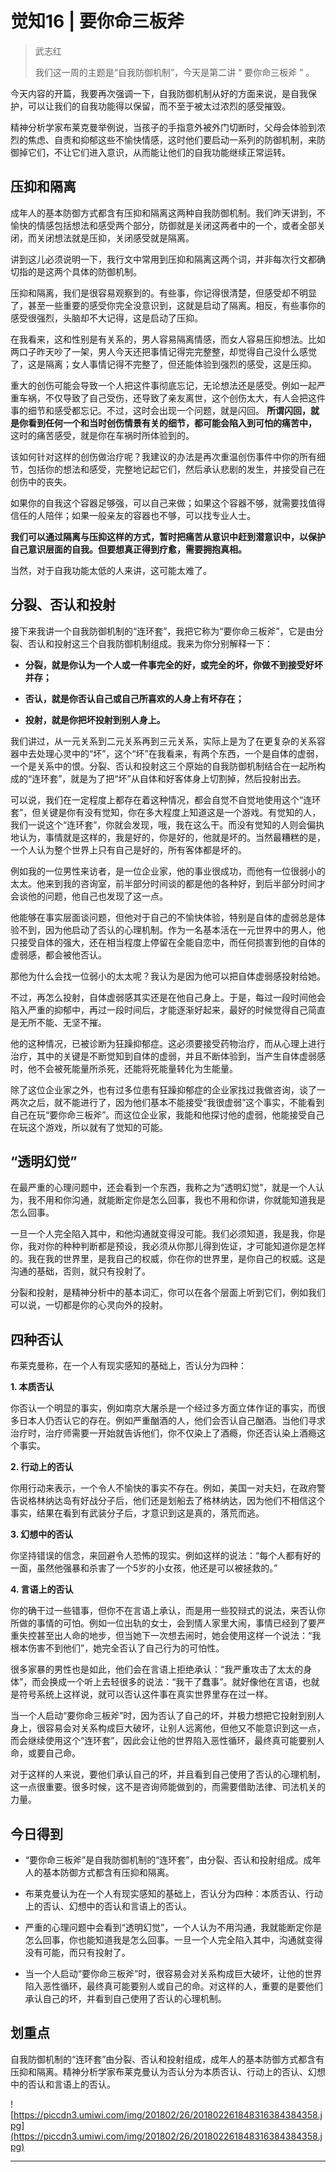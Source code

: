 # 觉知16 | 要你命三板斧

> 武志红
> 
> 我们这一周的主题是“自我防御机制”，今天是第二讲 “ 要你命三板斧 ” 。

今天内容的开篇，我要再次强调一下，自我防御机制从好的方面来说，是自我保护，可以让我们的自我功能得以保留，而不至于被太过浓烈的感受摧毁。

精神分析学家布莱克曼举例说，当孩子的手指意外被外门切断时，父母会体验到浓烈的焦虑、自责和抑郁这些不愉快情感，这时他们要启动一系列的防御机制，来防御掉它们，不让它们进入意识，从而能让他们的自我功能继续正常运转。

## 压抑和隔离

成年人的基本防御方式都含有压抑和隔离这两种自我防御机制。我们昨天讲到，不愉快的情感包括想法和感受两个部分，防御就是关闭这两者中的一个，或者全部关闭，而关闭想法就是压抑，关闭感受就是隔离。

讲到这儿必须说明一下，我行文中常用到压抑和隔离这两个词，并非每次行文都确切指的是这两个具体的防御机制。

压抑和隔离，我们是很容易观察到的。有些事，你记得很清楚，但感受却不明显了，甚至一些重要的感受你完全没意识到，这就是启动了隔离。相反，有些事你的感受很强烈，头脑却不大记得，这是启动了压抑。

在我看来，这和性别是有关系的，男人容易隔离情感，而女人容易压抑想法。比如两口子昨天吵了一架，男人今天还把事情记得完完整整，却觉得自己没什么感觉了，这是隔离；女人事情记得不完整了，但还能体验到强烈的感受，这是压抑。

重大的创伤可能会导致一个人把这件事彻底忘记，无论想法还是感受。例如一起严重车祸，不仅导致了自己受伤，还导致了亲友离世，这个创伤太大，有人会把这件事的细节和感受都忘记。不过，这时会出现一个问题，就是闪回。 **所谓闪回，就是你看到任何一个和当时创伤情景有关的细节，都可能会陷入到可怕的痛苦中，** 这时的痛苦感受，就是你在车祸时所体验到的。

该如何针对这样的创伤做治疗呢？我建议的办法是再次重温创伤事件中你的所有细节，包括你的想法和感受，完整地记起它们，然后承认悲剧的发生，并接受自己在创伤中的丧失。

如果你的自我这个容器足够强，可以自己来做；如果这个容器不够，就需要找值得信任的人陪伴；如果一般亲友的容器也不够，可以找专业人士。

 **我们可以通过隔离与压抑这样的方式，暂时把痛苦从意识中赶到潜意识中，以保护自己意识层面的自我。但要想真正得到疗愈，需要拥抱真相。**

当然，对于自我功能太低的人来讲，这可能太难了。

## 分裂、否认和投射

接下来我讲一个自我防御机制的“连环套”，我把它称为“要你命三板斧”，它是由分裂、否认和投射这三个自我防御机制组成。我来为你分别解释一下：

* **分裂，就是你认为一个人或一件事完全的好，或完全的坏，你做不到接受好坏并存；** 

* **否认，就是你否认自己或自己所喜欢的人身上有坏存在；** 

* **投射，就是你把坏投射到别人身上。** 

我们讲过，从一元关系到二元关系再到三元关系，实际上是为了在更复杂的关系容器中去处理心灵中的“坏”，这个“坏”在我看来，有两个东西，一个是自体的虚弱，一个是关系中的恨。分裂、否认和投射这三个原始的自我防御机制结合在一起所构成的“连环套”，就是为了把“坏”从自体和好客体身上切割掉，然后投射出去。

可以说，我们在一定程度上都存在着这种情况，都会自觉不自觉地使用这个“连环套”，但关键是你有没有觉知，你在多大程度上知道这是一个游戏。有觉知的人，我们一说这个“连环套”，你就会发现，哦，我在这么干。而没有觉知的人则会偏执地认为，事情就是这样的，我是好的，你是好的，他就是坏的。当然最糟糕的是，一个人认为整个世界上只有自己是好的，所有客体都是坏的。

例如我的一位男性来访者，是一位企业家，他的事业很成功，而他有一位很弱小的太太。他来到我的咨询室，前半部分时间谈的都是他的各种好，到后半部分时间才会谈他的问题，他自己也发现了这一点。

他能够在事实层面谈问题，但他对于自己的不愉快体验，特别是自体的虚弱总是体验不到，因为他启动了否认的心理机制。作为一名基本活在一元世界中的男人，他只接受自体的强大，还在相当程度上停留在全能自恋中，而任何损害到他的自体的虚弱感，都会被他否认。

那他为什么会找一位弱小的太太呢？我认为是因为他可以把自体虚弱感投射给她。

不过，再怎么投射，自体虚弱感其实还是在他自己身上。于是，每过一段时间他会陷入严重的抑郁中，再过一段时间后，才能逐渐好起来，最好的时候觉得自己简直是无所不能、无坚不摧。

他的这种情况，已被诊断为狂躁抑郁症。这必须要接受药物治疗，而从心理上进行治疗，其中的关键是不断觉知到自体的虚弱，并且不断体验到，当产生自体虚弱感时，他不会被死能量所杀死，还能将死能量转化为生能量。

除了这位企业家之外，也有过多位患有狂躁抑郁症的企业家找过我做咨询，谈了一两次之后，就不能进行了，因为他们基本不能接受“我很虚弱”这个事实，不能看到自己在玩“要你命三板斧”。而这位企业家，我能和他探讨他的虚弱，他能接受自己在玩这个游戏，所以就有了觉知的可能。

## “透明幻觉”

在最严重的心理问题中，还会看到一个东西，我称之为“透明幻觉”，就是一个人认为，我不用和你沟通，就能断定你是怎么回事，我也不用和你讲，你就能知道我是怎么回事。

一旦一个人完全陷入其中，和他沟通就变得没可能。我们必须知道，我是我，你是你，我对你的种种判断都是预设，我必须从你那儿得到佐证，才可能知道你是怎样的。我在我的世界里，是我自己的权威，你在你的世界里，是你自己的权威。这是沟通的基础，否则，就只有投射了。

分裂和投射，是精神分析中的基本词汇，你可以在各个层面上听到它们，例如我们可以说，一切都是你的心灵向外的投射。

## 四种否认

布莱克曼称，在一个人有现实感知的基础上，否认分为四种：

 **1. 本质否认**

你否认一个明显的事实，例如南京大屠杀是一个经过多方面立体作证的事实，而很多日本人仍否认它的存在。例如严重酗酒的人，他们会否认自己酗酒。当他们寻求治疗时，治疗师需要一开始就告诉他们，你不仅染上了酒瘾，你还否认染上酒瘾这个事实。

 **2. 行动上的否认**

你用行动来表示，一个令人不愉快的事实不存在。例如，美国一对夫妇，在政府警告说格林纳达岛有好战分子后，他们还是划船去了格林纳达，因为他们不相信这个事实，结果在看到有武装分子后，才意识到这是真的，落荒而逃。

 **3. 幻想中的否认**

你坚持错误的信念，来回避令人恐怖的现实。例如这样的说法：“每个人都有好的一面，虽然他强暴和杀害了一个5岁的小女孩，他还是可以被拯救的。”

 **4. 言语上的否认**

你的确干过一些错事，但你不在言语上承认，而是用一些狡辩式的说法，来否认你所做的事情的可怕。例如一位出轨的女士，会到情人家里大闹，事情已经到了要严重失控甚至出人命的地步，但当她下一次想去闹时，她会使用这样一个说法：“我根本伤害不到他们”，她完全否认了自己行为的可怕性。

很多家暴的男性也是如此，他们会在言语上拒绝承认：“我严重攻击了太太的身体”，而会换成一个听上去轻很多的说法：“我干了蠢事”。就好像他在言语，也就是符号系统上这样说，就可以否认这件事在真实世界里存在过一样。

当一个人启动“要你命三板斧”时，因为否认了自己的坏，并极力想把它投射到别人身上，很容易会对关系构成巨大破坏，让别人远离他，但他又不能意识到这一点，而会继续使用这个“连环套”，因此会让他的世界陷入恶性循环，最终真可能要别人命，或要自己命。

对于这样的人来说，要他们承认自己的坏，并且看到自己使用了否认的心理机制，这一点很重要。很多时候，这不是咨询师能做到的，而需要借助法律、司法机关的力量。

## 今日得到

* “要你命三板斧”是自我防御机制的“连环套”，由分裂、否认和投射组成。成年人的基本防御方式都含有压抑和隔离。

* 布莱克曼认为在一个人有现实感知的基础上，否认分为四种：本质否认、行动上的否认、幻想中的否认和言语上的否认。

* 严重的心理问题中会看到“透明幻觉”，一个人认为不用沟通，我就能断定你是怎么回事，你也能知道我是怎么回事。一旦一个人完全陷入其中，沟通就变得没有可能，而只有投射了。

* 当一个人启动“要你命三板斧”时，很容易会对关系构成巨大破坏，让他的世界陷入恶性循环，最终真可能要别人或自己的命。对这样的人，重要的是要他们承认自己的坏，并看到自己使用了否认的心理机制。

## 划重点

自我防御机制的“连环套”由分裂、否认和投射组成，成年人的基本防御方式都含有压抑和隔离。精神分析学家布莱克曼认为否认分为本质否认、行动上的否认、幻想中的否认和言语上的否认。

![https://piccdn3.umiwi.com/img/201802/26/201802261848316384384358.jpg](https://piccdn3.umiwi.com/img/201802/26/201802261848316384384358.jpg)

---
